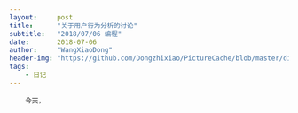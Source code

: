 ```yaml
---
layout:     post
title:      "关于用户行为分析的讨论"
subtitle:   "2018/07/06 编程"
date:       2018-07-06
author:     "WangXiaoDong"
header-img: "https://github.com/Dongzhixiao/PictureCache/blob/master/diaryPic/20180706.jpg?raw=true"
tags:
    - 日记
---
```



```
    今天，
```


